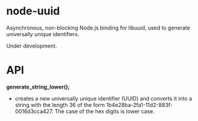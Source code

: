 node-uuid
=========

Asynchronous, non-blocking Node.js binding for libuuid, used to generate universally unique identifiers.

Under development.

# API

**generate_string_lower();**
* creates a new universally unique identifier (UUID) and converts it into a string with the length 36 of the form 1b4e28ba-2fa1-11d2-883f-0016d3cca427. The case of the hex digits is lower case.
